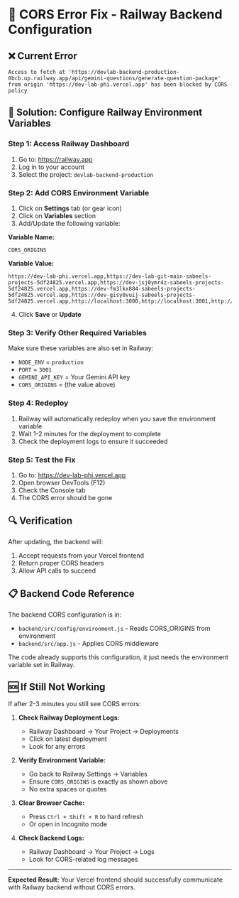 # 🔧 CORS Error Fix - Railway Backend Configuration

## ❌ Current Error

```
Access to fetch at 'https://devlab-backend-production-0bcb.up.railway.app/api/gemini-questions/generate-question-package' from origin 'https://dev-lab-phi.vercel.app' has been blocked by CORS policy
```

## 🎯 Solution: Configure Railway Environment Variables

### Step 1: Access Railway Dashboard
1. Go to: https://railway.app
2. Log in to your account
3. Select the project: `devlab-backend-production`

### Step 2: Add CORS Environment Variable
1. Click on **Settings** tab (or gear icon)
2. Click on **Variables** section
3. Add/Update the following variable:

**Variable Name:**
```
CORS_ORIGINS
```

**Variable Value:**
```
https://dev-lab-phi.vercel.app,https://dev-lab-git-main-sabeels-projects-5df24825.vercel.app,https://dev-jsj0ymr4z-sabeels-projects-5df24825.vercel.app,https://dev-fm3lkx884-sabeels-projects-5df24825.vercel.app,https://dev-gisy8vuij-sabeels-projects-5df24825.vercel.app,http://localhost:3000,http://localhost:3001,http://localhost:3002,http://localhost:3003,http://localhost:5173
```

4. Click **Save** or **Update**

### Step 3: Verify Other Required Variables
Make sure these variables are also set in Railway:

- `NODE_ENV` = `production`
- `PORT` = `3001`
- `GEMINI_API_KEY` = Your Gemini API key
- `CORS_ORIGINS` = (the value above)

### Step 4: Redeploy
1. Railway will automatically redeploy when you save the environment variable
2. Wait 1-2 minutes for the deployment to complete
3. Check the deployment logs to ensure it succeeded

### Step 5: Test the Fix
1. Go to: https://dev-lab-phi.vercel.app
2. Open browser DevTools (F12)
3. Check the Console tab
4. The CORS error should be gone

## 🔍 Verification

After updating, the backend will:
1. Accept requests from your Vercel frontend
2. Return proper CORS headers
3. Allow API calls to succeed

## 📋 Backend Code Reference

The backend CORS configuration is in:
- `backend/src/config/environment.js` - Reads CORS_ORIGINS from environment
- `backend/src/app.js` - Applies CORS middleware

The code already supports this configuration, it just needs the environment variable set in Railway.

## 🆘 If Still Not Working

If after 2-3 minutes you still see CORS errors:

1. **Check Railway Deployment Logs:**
   - Railway Dashboard → Your Project → Deployments
   - Click on latest deployment
   - Look for any errors

2. **Verify Environment Variable:**
   - Go back to Railway Settings → Variables
   - Ensure `CORS_ORIGINS` is exactly as shown above
   - No extra spaces or quotes

3. **Clear Browser Cache:**
   - Press `Ctrl + Shift + R` to hard refresh
   - Or open in Incognito mode

4. **Check Backend Logs:**
   - Railway Dashboard → Your Project → Logs
   - Look for CORS-related log messages

---

**Expected Result:** Your Vercel frontend should successfully communicate with Railway backend without CORS errors.

